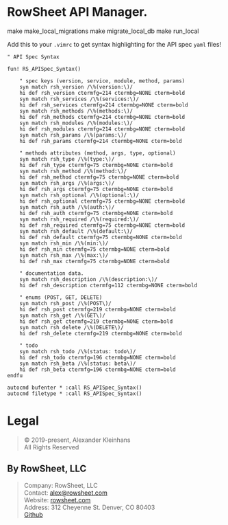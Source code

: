 # RowSheet API Manager.

make make_local_migrations
make migrate_local_db
make run_local

Add this to your `.vimrc` to get syntax highlighting for the API spec `yaml` files!

    " API Spec Syntax

    fun! RS_APISpec_Syntax()

        " spec keys (version, service, module, method, params)
        syn match rsh_version /\%(version:\)/
        hi def rsh_version ctermfg=214 ctermbg=NONE cterm=bold
        syn match rsh_services /\%(services:\)/
        hi def rsh_services ctermfg=214 ctermbg=NONE cterm=bold
        syn match rsh_methods /\%(methods:\)/
        hi def rsh_methods ctermfg=214 ctermbg=NONE cterm=bold
        syn match rsh_modules /\%(modules:\)/
        hi def rsh_modules ctermfg=214 ctermbg=NONE cterm=bold
        syn match rsh_params /\%(params:\)/
        hi def rsh_params ctermfg=214 ctermbg=NONE cterm=bold

        " methods attributes (method, args, type, optional)
        syn match rsh_type /\%(type:\)/
        hi def rsh_type ctermfg=75 ctermbg=NONE cterm=bold
        syn match rsh_method /\%(method:\)/
        hi def rsh_method ctermfg=75 ctermbg=NONE cterm=bold
        syn match rsh_args /\%(args:\)/
        hi def rsh_args ctermfg=75 ctermbg=NONE cterm=bold
        syn match rsh_optional /\%(optional:\)/
        hi def rsh_optional ctermfg=75 ctermbg=NONE cterm=bold
        syn match rsh_auth /\%(auth:\)/
        hi def rsh_auth ctermfg=75 ctermbg=NONE cterm=bold
        syn match rsh_required /\%(required:\)/
        hi def rsh_required ctermfg=75 ctermbg=NONE cterm=bold
        syn match rsh_default /\%(default:\)/
        hi def rsh_default ctermfg=75 ctermbg=NONE cterm=bold
        syn match rsh_min /\%(min:\)/
        hi def rsh_min ctermfg=75 ctermbg=NONE cterm=bold
        syn match rsh_max /\%(max:\)/
        hi def rsh_max ctermfg=75 ctermbg=NONE cterm=bold

        " documentation data.
        syn match rsh_description /\%(description:\)/
        hi def rsh_description ctermfg=112 ctermbg=NONE cterm=bold

        " enums (POST, GET, DELETE)
        syn match rsh_post /\%(POST\)/
        hi def rsh_post ctermfg=219 ctermbg=NONE cterm=bold
        syn match rsh_get /\%(GET\)/
        hi def rsh_get ctermfg=219 ctermbg=NONE cterm=bold
        syn match rsh_delete /\%(DELETE\)/
        hi def rsh_delete ctermfg=219 ctermbg=NONE cterm=bold

        " todo
        syn match rsh_todo /\%(status: todo\)/
        hi def rsh_todo ctermfg=196 ctermbg=NONE cterm=bold
        syn match rsh_beta /\%(status: beta\)/
        hi def rsh_beta ctermfg=196 ctermbg=NONE cterm=bold
    endfu

    autocmd bufenter * :call RS_APISpec_Syntax()
    autocmd filetype * :call RS_APISpec_Syntax()

# Legal

> © 2019-present, Alexander Kleinhans  
> All Rights Reserved  

## By RowSheet, LLC

> Company:    RowSheet, LLC  
> Contact:    alex@rowsheet.com  
> Website:  [rowsheet.com](https://rowsheet.com/)  
> Address:    312 Cheyenne St. Denver, CO 80403  
> [Github](https://github.com/rowsheet)  
